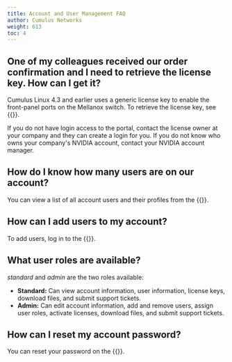 ```yaml
---
title: Account and User Management FAQ
author: Cumulus Networks
weight: 613
toc: 4
---
```

<!-- vale off -->
## One of my colleagues received our order confirmation and I need to retrieve the license key. How can I get it?
<!-- vale on -->
Cumulus Linux 4.3 and earlier uses a generic license key to enable the front-panel ports on the Mellanox switch. To retrieve the license key, see {{<link url="/Cumulus-Linux-License-Key" text="Cumulus Linux License Key">}}.

If you do not have login access to the portal, contact the license owner at your company and they can create a login for you. If you do not know who owns your company's NVIDIA account, contact your NVIDIA account manager.

<!-- vale off -->
## How do I know how many users are on our account?
<!-- vale on -->
You can view a list of all account users and their profiles from the {{<exlink url="https://enterprise-support.nvidia.com/s/" text="NVIDIA Enterprise support portal">}}.
<!-- vale off -->  
## How can I add users to my account?
<!-- vale on -->
To add users, log in to the {{<exlink url="https://enterprise-support.nvidia.com/s/" text="NVIDIA Enterprise support portal">}}.

## What user roles are available?

*standard* and *admin* are the two roles available:

- **Standard:** Can view account information, user information, license keys, download files, and submit support tickets.
- **Admin:** Can edit account information, add and remove users, assign user roles, activate licenses, download files, and submit support tickets.

## How can I reset my account password?
<!-- vale on -->
You can reset your password on the {{<exlink url="https://enterprise-support.nvidia.com/s/" text="NVIDIA Enterprise support portal">}}.
